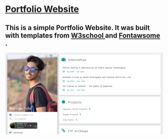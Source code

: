 <p align="center"><a href="https://nairitya03.github.io/"><h1> Portfolio Website </h1></a>

<h2> This is a simple Portfolio Website. It was built with templates from <a href="https://www.w3schools.com/w3css/default.asp"> W3school </a> and <a href="https://www.w3schools.com/w3css/default.asp"> Fontawsome </a>.</h2>

<img src ="./img/sample.png"></p>
